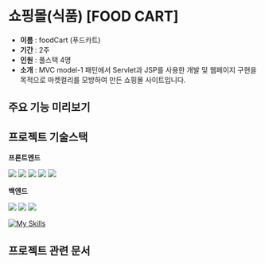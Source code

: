 # 쇼핑몰(식품) [FOOD CART]


* **이름** : foodCart (푸드카트)
* **기간** : 2주
* **인원** : 풀스택 4명
* **소개** : MVC model-1 패턴에서 Servlet과 JSP를 사용한 개발 및 웹페이지 구현을 목적으로 마켓컬리를 모방하여 만든 쇼핑몰 사이트입니다.


## 주요 기능 미리보기

## 프로젝트 기술스택
**프론트엔드**


<img src="https://img.shields.io/badge/HTML5-E34F26?style=flat-square&logo=html5&logoColor=white"/>

<img src="https://img.shields.io/badge/CSS3-1572B6?style=flat-square&logo=css3&logoColor=white"/>

<img src="https://img.shields.io/badge/JavaScript-F7DF1E?style=flat-square&logo=javascript&logoColor=black"/>

<img src="https://img.shields.io/badge/jQuery-0769AD?style=flat-square&logo=jQuery&logoColor=white"/>

<img src="https://img.shields.io/badge/Bootstrapap-7952B3?style=flat-square&logo=bootstrap&logoColor=white"/>

**백엔드**

<img src="https://img.shields.io/badge/java-007396?style=flat-square&logo=java&logoColor=white"/>

<img src="https://img.shields.io/badge/ORACLE-F80000?style=flat-square&logo=oracle&logoColor=white"/>

<img src="https://img.shields.io/badge/Apache Tomcat-F8DC75?style=flat-square&logo=apachetomcat&logoColor=black"/>


[![My Skills](https://skillicons.dev/icons?i=java,kotlin,nodejs,figma&theme=light)](https://skillicons.dev)

## 프로젝트 관련 문서
